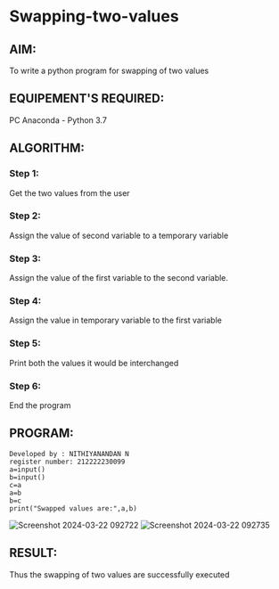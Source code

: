 # Swapping-two-values
## AIM:
To write a python program for swapping of two values
## EQUIPEMENT'S REQUIRED: 
PC
Anaconda - Python 3.7
## ALGORITHM: 
### Step 1:
Get the two values from the user
### Step 2: 
Assign the value of second variable to a temporary variable 
### Step 3: 
Assign the value of the first variable to the second variable.
### Step 4:  
Assign the value in temporary variable to the first variable
### Step 5: 
Print both the values it would be interchanged
### Step 6: 
End the program
## PROGRAM:
```
Developed by : NITHIYANANDAN N
register number: 212222230099
a=input()
b=input()
c=a
a=b
b=c
print("Swapped values are:",a,b)
```
![Screenshot 2024-03-22 092722](https://github.com/NITHIYANANDAN278/Swapping-two-values/assets/121784636/0a2c8761-da41-4725-97ac-f0800fd4c68f)
![Screenshot 2024-03-22 092735](https://github.com/NITHIYANANDAN278/Swapping-two-values/assets/121784636/98b4512a-6134-46ec-b6cb-c3271c769dea)



## RESULT:
Thus the swapping of two values are successfully executed



